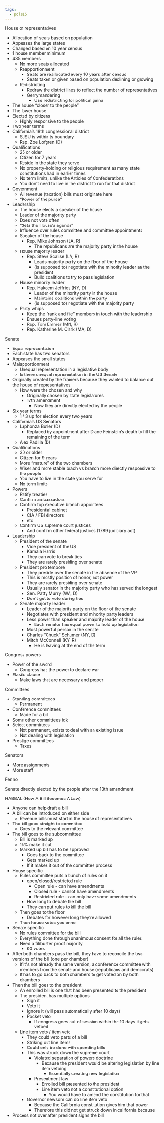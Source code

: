 ```yaml
---
tags:
  - pols15
---
```


House of representatives

- Allocation of seats based on population
- Appeases the large states
- Changed based on 10 year census
- 1 house member minimum
- 435 members
  - No more seats allocated
  - Reapportionment
    - Seats are reallocated every 10 years after census
    - Seats taken or given based on population declining or growing
  - Redistricting
    - Redraw the district lines to reflect the number of representatives
    - Gerrymandering
      - Use redistricting for political gains
- The house “closer to the people”
- The lower house
- Elected by citizens 
  - Highly responsive to the people
- Two year terms
- California’s 18th congressional district
  - SJSU is within ts boundary
  - Rep. Zoe Lofgren (D)
- Qualifications
  - 25 or older
  - Citizen for 7 years
  - Reside in the state they serve
  - No property-holding or religious requirement as many state constitutions had in earlier times
  - No term limits, unlike the Articles of Confederations
  - You don’t need to live in the district to run for that district
- Government 
  - All revenue (taxation) bills must originate here
  - “Power of the purse”
- Leadership
  - The house elects a speaker of the house
  - Leader of the majority party
  - Does not vote often
  - “Sets the House’s agenda”
  - Influence over rules committee and committee appointments 
  - Speaker of the house
    - Rep. Mike Johnson (LA, R)
      - The republicans are the majority party in the house
  - House majority leader
    - Rep. Steve Scalise (LA, R)
      - Leads majority party on the floor of the House
      - (is supposed to) negotiate with the minority leader an the president
      - Build coalitions to try to pass legislation
  - House minority leader
    - Rep. Hakeem Jeffries (NY, D)
      - Leader of the minority party in the house
      - Maintains coalitions within the party
      - (is supposed to) negotiate with the majority party
  - Party whips
    - Keep the “rank and file” members in touch with the leadership
    - Ensues party-line voting
    - Rep. Tom Emmer (MN, R)
    - Rep. Katherine M. Clark (MA, D)

Senate

- Equal representation
- Each state has two senators
- Appeases the small states
- Malapportionment
  - Unequal representation in a legislative body
  - Is there unequal representation in the US Senate
- Originally created by the framers because they wanted to balance out the house of representatives 
  - How were the chosen and why
    - Originally chosen by state legislatures
    - 17th amendment
      - Now they are directly elected by the people
- Six year terms
  - 1 / 3 up for election every two years 
- California’s US Senators
  - Laphonza Butler (D)
    - Replaced by appointment after DIane Feinstein’s death to fill the remaining of the term
  - Alex Padilla (D)
- Qualifications
  - 30 or older
  - Citizen for 9 years
  - More “mature” of the two chambers 
  - Wiser and more stable brach vs branch more directly responsive to the people
  - You have to live in the state you serve for 
  - No term limits
- Powers
  - Ratify treaties
  - Confirm ambassadors
  - Confirm top executive branch appointees
    - Presidential cabinet
    - CIA / FBI directors
    - etc
  - Confirm US supreme court justices
    - And confirm other federal justices (1789 judiciary act)
- Leadership
  - President of the senate
    - Vice president of the US
    - Kamala Harris
    - They can vote to break ties
    - They are rarely presiding over senate
  - President pro tempore
    - They preside over the senate in the absence of the VP 
    - This is mostly position of honor, not power
    - They are rarely presiding over senate
    - Usually senator in the majority party who has served the longest
    - Sen. Patty Murry (WA, D)
    - Don't get to vote during ties 
  - Senate majority leader
    - Leader of the majority party on the floor of the senate
    - Negotiates with president and minority party leaders
    - Less power than speaker and majority leader of the house
      - Each senator has equal power to hold up legislation
    - Most powerful person in the senate
    - Charles “Chuck” Schumer (NY, D)
    - Mitch McConnell (KY, R)
      - He is leaving at the end of the term

Congress powers

- Power of the sword
  - Congress has the power to declare war
- Elastic clause
  - Make laws that are necessary and proper

Committees

- Standing committees
  - Permanent
- Conference committees
  - Made for a bill
- Some other committees idk
- Select committees
  - Not permanent, exists to deal with an existing issue
  - Not dealing with legislation
- Prestige committees
  - Taxes

Senators

- More assignments
- More staff

Fenno

Senate directly elected by the people after the 13th amendment

HABBAL (How A Bill Becomes A Law)

- Anyone can help draft a bill
- A bill can be introduced on either side
  - Revenue bills must start in the house of representatives
- The bill goes straight to committee
  - Goes to the relevant committee
- The bill goes to the subcommittee
  - Bill is marked up
  - 15% make it out
  - Marked up bill has to be approved
    - Goes back to the committee
    - Gets marked up
    - If it makes it out of the committee process
- House specific
  - Rules committee puts a bunch of rules on it
    - open/closed/restricted rule
      - Open rule - can have amendments
      - Closed rule - cannot have amendments
      - Restricted rule - can only have some amendments
    - How long to debate the bill
    - They can put rules to kill the bill
  - Then goes to the floor
    - Debates for however long they’re allowed
  - Then house votes yes or no
- Senate specific
  - No rules committee for the bill
  - Everything done through unanimous consent for all the rules
  - Need a filibuster proof majority
    - 60 votes
- After both chambers pass the bill, they have to reconcile the two versions of the bill (one per chamber)
  - If it's not already the same version, a conference committee with members from the senate and house (republicans and democrats)
  - It has to go back to both chambers to get voted on by both chambers
- Then the bill goes to the president
  - An enrolled bill is one that has been presented to the president
  - The president has multiple options
    - Sign it
    - Veto it
    - Ignore it (will pass automatically after 10 days)
    - Pocket veto
      - If congress goes out of session within the 10 days it gets vetoed
  - Line item veto	/ item veto
    - They could veto parts of a bill
    - Striking out line items
    - Could only be done with spending bills
    - This was struck down the supreme court
      - Violated separation of powers doctrine
        - Because the president would be altering legislation by line item vetoing
          - Essentially creating new legislation
      - Presentment law
        - Enrolled bill presented to the president
        - Line item veto not a constitutional option
          - You would have to amend the constitution for that 
    - Governor newsom can do line item veto
      - Because the California constitution gives him that power
      - Therefore this did not get struck down in california because
- Process not over after president signs the bill
